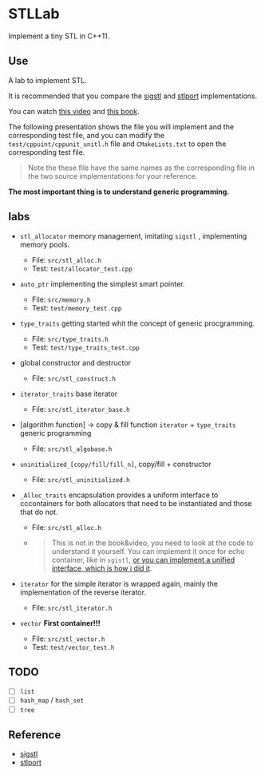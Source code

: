 # STLLab

Implement a tiny STL in C++11.

## Use

A lab to implement STL.

It is recommended that you compare the [sigstl](http://www.rrsd.com/software_development/stl/stl/download.html) and [stlport](https://sourceforge.net/projects/stlport/files/) implementations.

You can watch [this video](https://www.youtube.com/watch?v=Edcwv38c7d4&list=PLTcwR9j5y6W2Bf4S-qi0HBQlHXQVFoJrP) and [this book](https://union-click.jd.com/jdc?e=&p=JF8BAM8JK1olXDYCVFdeCEwXA19MRANLAjZbERscSkAJHTdNTwcKBlMdBgABFksXCmwIHFsVQl9HCANtf0NEdGtVHQZ1I14GCR0jSTRES218e1cZbQMCVV9aDU0TA2g4GFoWWAYEUF1bCHsnA244TTUVXAcDVV5aDEwSM244G1wQWAILVF5dCEMVAl8IE18libKwgs3L0cSY1cqMz8e0iaK1gOXNOHsnAF84K1slXjZcOl8OCEtCAG0MdQFeBVMHFwwAZksQAWwBGVgUVTYAVV9fCns).

The following presentation shows the file you will implement and the corresponding test file, and you can modify the `test/cppuint/cppunit_unitl.h` file and `CMakeLists.txt` to open the corresponding test file.

> Note the these file have the same names as the corresponding file in the two source implementations for your reference.

**The most important thing is to understand generic programming.**

## labs 

* `stl_allocator` memory management, imitating `sigstl` , implementing memory pools.
  * File:  `src/stl_alloc.h`
  * Test:  `test/allocator_test.cpp`
  
* `auto_ptr`  implementing the simplest smart pointer.
  * File: `src/memory.h`
  * Test: `test/memory_test.cpp`
  
* `type_traits` getting started whit the concept of  generic procgramming.
  * File: `src/type_traits.h`
  * Test: `test/type_traits_test.cpp`
  
* global constructor and destructor 
  * File: `src/stl_construct.h`
  
* `iterator_traits`  base iterator
  
  * File: `src/stl_iterator_base.h`
  
* [algorithm function] -> copy & fill function `iterator` + `type_traits`  generic programming 
  * File: `src/stl_algobase.h`
  
* `uninitialized_[copy/fill/fill_n]`,  copy/fill + constructor
  * File: `src/stl_uninitialized.h`
  
* `_Alloc_traits`  encapsulation provides a uniform interface to cccontainers for both allocators that need to be instantiated and those that do not.

  * File: `src/stl_alloc.h`

  * > This is not in the book&video,  you need to look at the code to understand it yourself. You can implement it once for echo container, like in `sgistl`, [or you can implement a unified interface, which is how i did it](https://github.com/wlingze/TinySTL/blob/dev/src/stl_alloc.h#L484).

* `iterator` for the simple iterator is wrapped again, mainly the implementation of the reverse iterator.

  * File: `src/stl_iterator.h`

* `vector`  **First container!!!**  

  * File: `src/stl_vector.h`
  * Test: `test/vector_test.h` 




## TODO

- [ ] `list`
- [ ] `hash_map` / `hash_set`
- [ ] `tree`

## Reference

* [sigstl](http://www.rrsd.com/software_development/stl/stl/download.html)
* [stlport](https://sourceforge.net/projects/stlport/files/)

